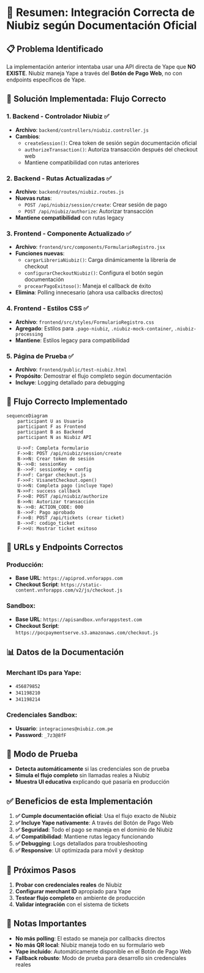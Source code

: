 # 🎯 Resumen: Integración Correcta de Niubiz según Documentación Oficial

## 📋 **Problema Identificado**
La implementación anterior intentaba usar una API directa de Yape que **NO EXISTE**. Niubiz maneja Yape a través del **Botón de Pago Web**, no con endpoints específicos de Yape.

## 🔄 **Solución Implementada: Flujo Correcto**

### **1. Backend - Controlador Niubiz** ✅
- **Archivo**: `backend/controllers/niubiz.controller.js`
- **Cambios**: 
  - `createSession()`: Crea token de sesión según documentación oficial
  - `authorizeTransaction()`: Autoriza transacción después del checkout web
  - Mantiene compatibilidad con rutas anteriores

### **2. Backend - Rutas Actualizadas** ✅
- **Archivo**: `backend/routes/niubiz.routes.js`
- **Nuevas rutas**:
  - `POST /api/niubiz/session/create`: Crear sesión de pago
  - `POST /api/niubiz/authorize`: Autorizar transacción
- **Mantiene compatibilidad** con rutas legacy

### **3. Frontend - Componente Actualizado** ✅
- **Archivo**: `frontend/src/components/FormularioRegistro.jsx`
- **Funciones nuevas**:
  - `cargarLibreriaNiubiz()`: Carga dinámicamente la librería de checkout
  - `configurarCheckoutNiubiz()`: Configura el botón según documentación
  - `procearPagoExitoso()`: Maneja el callback de éxito
- **Elimina**: Polling innecesario (ahora usa callbacks directos)

### **4. Frontend - Estilos CSS** ✅
- **Archivo**: `frontend/src/styles/FormularioRegistro.css`
- **Agregado**: Estilos para `.pago-niubiz`, `.niubiz-mock-container`, `.niubiz-processing`
- **Mantiene**: Estilos legacy para compatibilidad

### **5. Página de Prueba** ✅
- **Archivo**: `frontend/public/test-niubiz.html`
- **Propósito**: Demostrar el flujo completo según documentación
- **Incluye**: Logging detallado para debugging

## 🎯 **Flujo Correcto Implementado**

```mermaid
sequenceDiagram
    participant U as Usuario
    participant F as Frontend
    participant B as Backend
    participant N as Niubiz API
    
    U->>F: Completa formulario
    F->>B: POST /api/niubiz/session/create
    B->>N: Crear token de sesión
    N-->>B: sessionKey
    B-->>F: sessionKey + config
    F->>F: Cargar checkout.js
    F->>F: VisanetCheckout.open()
    U->>N: Completa pago (incluye Yape)
    N->>F: success callback
    F->>B: POST /api/niubiz/authorize
    B->>N: Autorizar transacción
    N-->>B: ACTION_CODE: 000
    B-->>F: Pago aprobado
    F->>B: POST /api/tickets (crear ticket)
    B-->>F: codigo_ticket
    F->>U: Mostrar ticket exitoso
```

## 🔧 **URLs y Endpoints Correctos**

### **Producción**:
- **Base URL**: `https://apiprod.vnforapps.com`
- **Checkout Script**: `https://static-content.vnforapps.com/v2/js/checkout.js`

### **Sandbox**:
- **Base URL**: `https://apisandbox.vnforappstest.com`
- **Checkout Script**: `https://pocpaymentserve.s3.amazonaws.com/checkout.js`

## 📊 **Datos de la Documentación**

### **Merchant IDs para Yape**:
- `456879852`
- `341198210` 
- `341198214`

### **Credenciales Sandbox**:
- **Usuario**: `integraciones@niubiz.com.pe`
- **Password**: `_7z3@8fF`

## 🧪 **Modo de Prueba**
- **Detecta automáticamente** si las credenciales son de prueba
- **Simula el flujo completo** sin llamadas reales a Niubiz
- **Muestra UI educativa** explicando qué pasaría en producción

## ✅ **Beneficios de esta Implementación**

1. **✅ Cumple documentación oficial**: Usa el flujo exacto de Niubiz
2. **✅ Incluye Yape nativamente**: A través del Botón de Pago Web
3. **✅ Seguridad**: Todo el pago se maneja en el dominio de Niubiz
4. **✅ Compatibilidad**: Mantiene rutas legacy funcionando
5. **✅ Debugging**: Logs detallados para troubleshooting
6. **✅ Responsive**: UI optimizada para móvil y desktop

## 🚀 **Próximos Pasos**

1. **Probar con credenciales reales** de Niubiz
2. **Configurar merchant ID** apropiado para Yape
3. **Testear flujo completo** en ambiente de producción
4. **Validar integración** con el sistema de tickets

## 📝 **Notas Importantes**

- **No más polling**: El estado se maneja por callbacks directos
- **No más QR local**: Niubiz maneja todo en su formulario web
- **Yape incluido**: Automáticamente disponible en el Botón de Pago Web
- **Fallback robusto**: Modo de prueba para desarrollo sin credenciales reales
